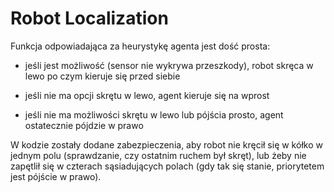 # Robot Localization
Funkcja odpowiadająca za heurystykę agenta jest dość prosta:  

- jeśli jest możliwość (sensor nie wykrywa przeszkody), robot skręca w lewo po czym kieruje się przed siebie

- jeśli nie ma opcji skrętu w lewo, agent kieruje się na wprost

- jeśli nie ma możliwości skrętu w lewo lub pójścia prosto, agent ostatecznie pójdzie w prawo

W kodzie zostały dodane zabezpieczenia, aby robot nie kręcił się w kółko w jednym polu (sprawdzanie, czy ostatnim ruchem był skręt), lub żeby nie zapętlił się w czterach sąsiadujących polach (gdy tak się stanie, priorytetem jest pójście w prawo).
